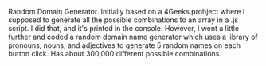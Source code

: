 Random Domain Generator. Initially based on a 4Geeks prohject where I supposed to generate all the possible combinations to an array in a .js script. I did that, and it's printed in the console. However, I went a little further and coded a random domain name generator which uses a library of pronouns, nouns, and adjectives to generate 5 random names on each button click. Has about 300,000 different possible combinations.